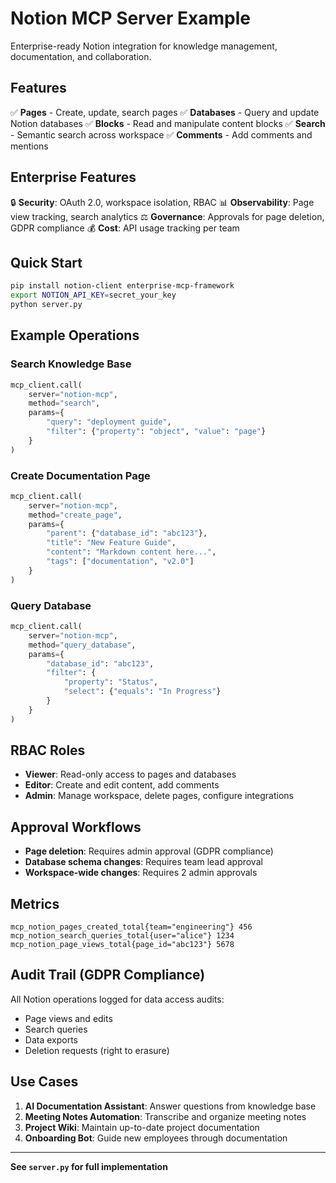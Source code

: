 # Notion MCP Server Example

Enterprise-ready Notion integration for knowledge management, documentation, and collaboration.

## Features

✅ **Pages** - Create, update, search pages
✅ **Databases** - Query and update Notion databases
✅ **Blocks** - Read and manipulate content blocks
✅ **Search** - Semantic search across workspace
✅ **Comments** - Add comments and mentions

## Enterprise Features

🔒 **Security**: OAuth 2.0, workspace isolation, RBAC
📊 **Observability**: Page view tracking, search analytics
⚖️ **Governance**: Approvals for page deletion, GDPR compliance
💰 **Cost**: API usage tracking per team

## Quick Start

```bash
pip install notion-client enterprise-mcp-framework
export NOTION_API_KEY=secret_your_key
python server.py
```

## Example Operations

### Search Knowledge Base
```python
mcp_client.call(
    server="notion-mcp",
    method="search",
    params={
        "query": "deployment guide",
        "filter": {"property": "object", "value": "page"}
    }
)
```

### Create Documentation Page
```python
mcp_client.call(
    server="notion-mcp",
    method="create_page",
    params={
        "parent": {"database_id": "abc123"},
        "title": "New Feature Guide",
        "content": "Markdown content here...",
        "tags": ["documentation", "v2.0"]
    }
)
```

### Query Database
```python
mcp_client.call(
    server="notion-mcp",
    method="query_database",
    params={
        "database_id": "abc123",
        "filter": {
            "property": "Status",
            "select": {"equals": "In Progress"}
        }
    }
)
```

## RBAC Roles

- **Viewer**: Read-only access to pages and databases
- **Editor**: Create and edit content, add comments
- **Admin**: Manage workspace, delete pages, configure integrations

## Approval Workflows

- **Page deletion**: Requires admin approval (GDPR compliance)
- **Database schema changes**: Requires team lead approval
- **Workspace-wide changes**: Requires 2 admin approvals

## Metrics

```
mcp_notion_pages_created_total{team="engineering"} 456
mcp_notion_search_queries_total{user="alice"} 1234
mcp_notion_page_views_total{page_id="abc123"} 5678
```

## Audit Trail (GDPR Compliance)

All Notion operations logged for data access audits:
- Page views and edits
- Search queries
- Data exports
- Deletion requests (right to erasure)

## Use Cases

1. **AI Documentation Assistant**: Answer questions from knowledge base
2. **Meeting Notes Automation**: Transcribe and organize meeting notes
3. **Project Wiki**: Maintain up-to-date project documentation
4. **Onboarding Bot**: Guide new employees through documentation

---

**See `server.py` for full implementation**
